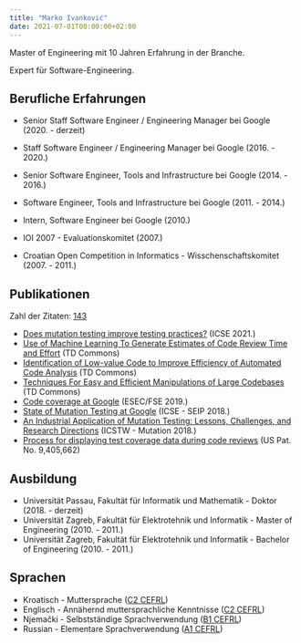 ```yaml
---
title: "Marko Ivanković"
date: 2021-07-01T00:00:00+02:00
---
```


Master of Engineering mit 10 Jahren Erfahrung in der Branche.

Expert für Software-Engineering.

## Berufliche Erfahrungen

*  Senior Staff Software Engineer / Engineering Manager bei Google (2020. - derzeit)

*  Staff Software Engineer / Engineering Manager bei Google (2016. - 2020.)

*  Senior Software Engineer, Tools and Infrastructure bei Google (2014. - 2016.)

*  Software Engineer, Tools and Infrastructure bei Google (2011. - 2014.)

*  Intern, Software Engineer bei Google (2010.)

*  IOI 2007 - Evaluationskomitet (2007.)

*  Croatian Open Competition in Informatics - Wisschenschaftskomitet (2007. -
   2011.)

## Publikationen

Zahl der Zitaten: [143](https://scholar.google.com/citations?user=Xy_seyYAAAAJ)

*  [Does mutation testing improve testing practices?](https://conf.researchr.org/details/icse-2021/icse-2021-papers/70/Does-mutation-testing-improve-testing-practices-) (ICSE 2021.)
*  [Use of Machine Learning To Generate Estimates of Code Review Time and Effort](https://www.tdcommons.org/dpubs_series/3923/) (TD Commons)
*  [Identification of Low-value Code to Improve Efficiency of Automated Code Analysis](https://www.tdcommons.org/dpubs_series/3922/) (TD Commons)
*  [Techniques For Easy and Efficient Manipulations of Large Codebases](https://www.tdcommons.org/dpubs_series/3574/) (TD Commons)
*  [Code coverage at Google](https://research.google/pubs/pub48413.pdf) (ESEC/FSE 2019.)
*  [State of Mutation Testing at Google](https://research.google/pubs/pub46584.pdf) (ICSE - SEIP 2018.)
*  [An Industrial Application of Mutation Testing: Lessons, Challenges, and Research Directions](https://people.cs.umass.edu/~rjust/publ/industrial_mutation_icst_2018.pdf) (ICSTW - Mutation 2018.)
*  [Process for displaying test coverage data during code reviews](http://patft.uspto.gov/netacgi/nph-Parser?Sect1=PTO1&Sect2=HITOFF&d=PALL&p=1&u=%2Fnetahtml%2FPTO%2Fsrchnum.htm&r=1&f=G&l=50&s1=9,405,662.PN.&OS=PN/9,405,662&RS=PN/9,405,662) (US Pat. No. 9,405,662)

## Ausbildung

*  Universität Passau, Fakultät für Informatik und Mathematik - Doktor (2018. - derzeit)
*  Universität Zagreb, Fakultät für Elektrotehnik und Informatik - Master of Engineering (2010. - 2011.)
*  Universität Zagreb, Fakultät für Elektrotehnik und Informatik - Bachelor of Engineering (2010. - 2011.)

## Sprachen

*  Kroatisch - Muttersprache ([C2 CEFRL](https://en.wikipedia.org/wiki/Common_European_Framework_of_Reference_for_Languages))
*  Englisch - Annähernd muttersprachliche Kenntnisse ([C2 CEFRL](https://en.wikipedia.org/wiki/Common_European_Framework_of_Reference_for_Languages))
*  Njemački - Selbstständige Sprachverwendung ([B1 CEFRL](https://en.wikipedia.org/wiki/Common_European_Framework_of_Reference_for_Languages))
*  Russian - Elementare Sprachverwendung ([A1 CEFRL](https://en.wikipedia.org/wiki/Common_European_Framework_of_Reference_for_Languages))
